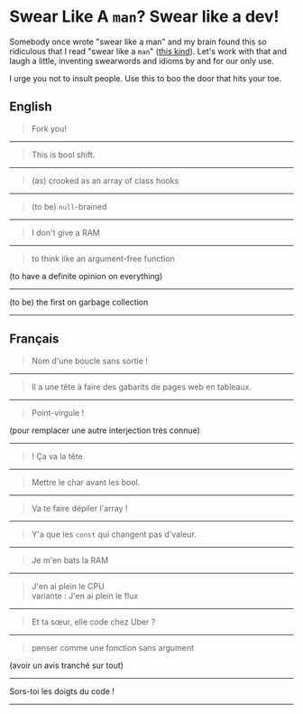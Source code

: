# Swear Like A `man`? Swear like a dev!

Somebody once wrote "swear like a man" and my brain found this so ridiculous that I read "swear like a `man`" ([this kind](https://en.wikipedia.org/wiki/Man_page)). Let's work with that and laugh a little, inventing swearwords and idioms by and for our only use.

I urge you not to insult people. Use this to boo the door that hits your toe.

## English

> Fork you!

---

> This is bool shift.

---

> (as) crooked as an array of class hooks

---

> (to be) `null`-brained

---

> I don't give a RAM

---

> to think like an argument-free function

(to have a definite opinion on everything)

---

(to be) the first on garbage collection

---

## Français

> Nom d'une boucle sans sortie !

---

> Il a une tête à faire des gabarits de pages web en tableaux.

---

> Point-virgule ! 

(pour remplacer une autre interjection très connue)

---

> ! Ça va la tête

---

> Mettre le char avant les bool.

---

> Va te faire dépiler l'array !

---

> Y'a que les `const` qui changent pas d'valeur.

---

> Je m'en bats la RAM

---

> J'en ai plein le CPU  
> variante : J'en ai plein le flux

---

> Et ta sœur, elle code chez Uber ?

---

> penser comme une fonction sans argument

(avoir un avis tranché sur tout)

---

Sors-toi les doigts du code !

---
